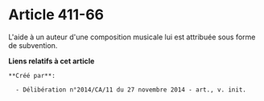 # Article 411-66

L'aide à un auteur d'une composition musicale lui est attribuée sous forme de subvention.

**Liens relatifs à cet article**

	**Créé par**:

	  - Délibération n°2014/CA/11 du 27 novembre 2014 - art., v. init.
